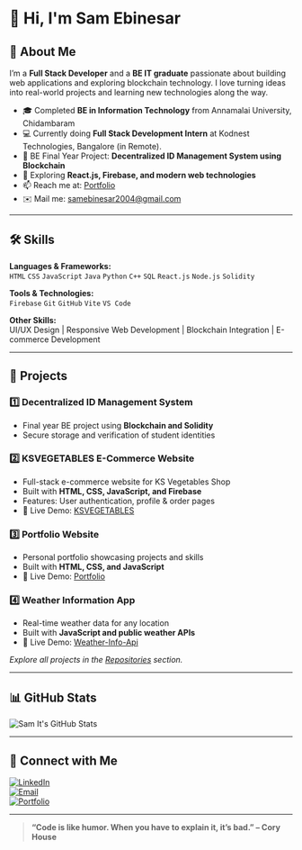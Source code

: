 # 👋 Hi, I'm Sam Ebinesar

## 💼 About Me
I’m a **Full Stack Developer** and a **BE IT graduate** passionate about building web applications and exploring blockchain technology. I love turning ideas into real-world projects and learning new technologies along the way.  

- 🎓 Completed **BE in Information Technology** from Annamalai University, Chidambaram  
- 💻 Currently doing **Full Stack Development Intern** at Kodnest Technologies, Bangalore (in Remote).  
- 🔗 BE Final Year Project: **Decentralized ID Management System using Blockchain**  
- 🌱 Exploring **React.js, Firebase, and modern web technologies**  
- 📫 Reach me at: [Portfolio](https://samebinesar.github.io/NewPort/)  
- ✉️ Mail me: [samebinesar2004@gmail.com](mailto:samebinesar2004@gmail.com)  

---

## 🛠 Skills

**Languages & Frameworks:**  
`HTML` `CSS` `JavaScript` `Java` `Python` `C++` `SQL` `React.js` `Node.js` `Solidity`  

**Tools & Technologies:**  
`Firebase` `Git` `GitHub` `Vite` `VS Code`  

**Other Skills:**  
UI/UX Design | Responsive Web Development | Blockchain Integration | E-commerce Development  

---

## 🚀 Projects

### 1️⃣ Decentralized ID Management System
- Final year BE project using **Blockchain and Solidity**  
- Secure storage and verification of student identities  

### 2️⃣ KSVEGETABLES E-Commerce Website
- Full-stack e-commerce website for KS Vegetables Shop  
- Built with **HTML, CSS, JavaScript, and Firebase**  
- Features: User authentication, profile & order pages  
- 🔗 Live Demo: [KSVEGETABLES](https://samebinesar.github.io/KSVEGETABLES.com/)  

### 3️⃣ Portfolio Website
- Personal portfolio showcasing projects and skills  
- Built with **HTML, CSS, and JavaScript**  
- 🔗 Live Demo: [Portfolio](https://samebinesar.github.io/NewPort/)  

### 4️⃣ Weather Information App
- Real-time weather data for any location  
- Built with **JavaScript and public weather APIs**  
- 🔗 Live Demo: [Weather-Info-Api](https://samebinesar.github.io/Weather-api/)  

*Explore all projects in the [Repositories](https://github.com/samebinesar?tab=repositories) section.*  

---

## 📊 GitHub Stats
![Sam It's GitHub Stats](https://github-readme-stats.vercel.app/api?username=samebinesar&show_icons=true&theme=radical)  

---

## 🔗 Connect with Me

[![LinkedIn](https://img.shields.io/badge/LinkedIn-Sam_It-blue?style=for-the-badge&logo=linkedin)](https://www.linkedin.com/in/sam-it-2247202b6)  
[![Email](https://img.shields.io/badge/Email-samebinesar2004@gmail.com-red?style=for-the-badge&logo=gmail)](mailto:samebinesar2004@gmail.com)  
[![Portfolio](https://img.shields.io/badge/Portfolio-Website-orange?style=for-the-badge&logo=github)](https://samebinesar.github.io/NewPort/)  

---

> **“Code is like humor. When you have to explain it, it’s bad.” – Cory House**
